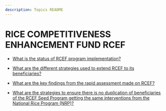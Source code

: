 ```yaml
---
description: Topics README
---
```


# RICE COMPETITIVENESS ENHANCEMENT FUND RCEF


 - [What is the status of RCEF program implementation?](/rice-competitiveness-enhancement-fund/rice-competitiveness-enhancement-fund-rcef/what-is-the-status-of-rcef-program-implementation.html)
    
 - [What are the different strategies used to extend RCEF to its beneficiaries?](/rice-competitiveness-enhancement-fund/rice-competitiveness-enhancement-fund-rcef/what-are-the-different-strategies-used-to-extend-rcef-to-its-beneficiaries.html)
    
 - [What are the key findings from the rapid assessment made on RCEF?](/rice-competitiveness-enhancement-fund/rice-competitiveness-enhancement-fund-rcef/what-are-the-key-findings-from-the-rapid-assessment-made-on-rcef.html)
    
 - [What are the strategies to ensure there is no duplication of beneficiaries of the RCEF Seed Program getting the same interventions from the National Rice Program (NRP)?](/rice-competitiveness-enhancement-fund/rice-competitiveness-enhancement-fund-rcef/what-are-the-strategies-to-ensure-there-is-no-duplication-of-beneficiaries-of-the-rcef-seed-program-.html)
    
